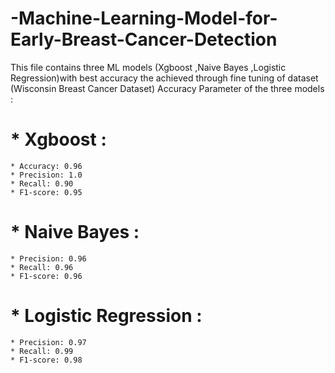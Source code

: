 # -Machine-Learning-Model-for-Early-Breast-Cancer-Detection
This file contains three ML models (Xgboost ,Naive Bayes ,Logistic Regression)with best accuracy the achieved through fine tuning of dataset (Wisconsin Breast Cancer Dataset)
Accuracy Parameter of the three models :
# * Xgboost :
    * Accuracy: 0.96
    * Precision: 1.0
    * Recall: 0.90
    * F1-score: 0.95
# * Naive Bayes :
    * Precision: 0.96
    * Recall: 0.96
    * F1-score: 0.96
# * Logistic Regression :
    * Precision: 0.97
    * Recall: 0.99
    * F1-score: 0.98
